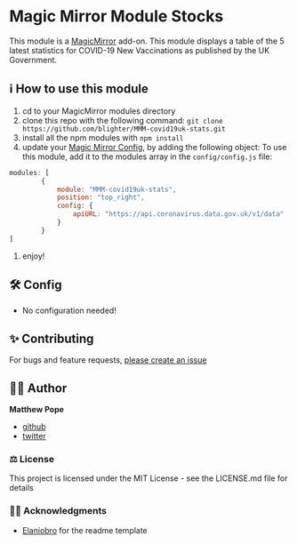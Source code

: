 # Magic Mirror Module Stocks
This module is a <a href="https://github.com/MichMich/MagicMirror">MagicMirror</a> add-on.
This module displays a table of the 5 latest statistics for COVID-19 New Vaccinations as published by the UK Government.

## ℹ️ How to use this module
1. cd to your MagicMirror modules directory
1. clone this repo with the following command: `git clone https://github.com/blighter/MMM-covid19uk-stats.git`
1. install all the npm modules with `npm install`
1. update your [Magic Mirror Config](https://github.com/MichMich/MagicMirror/blob/master/config/config.js.sample), by adding the following object:
To use this module, add it to the modules array in the `config/config.js` file:

````javascript
modules: [
		{
			module: "MMM-covid19uk-stats",
			position: "top_right",
			config: {
				apiURL: "https://api.coronavirus.data.gov.uk/v1/data"
			}
		}
]
````
1. enjoy!

## 🛠️ Config
* No configuration needed!

## ✨ Contributing
For bugs and feature requests, [please create an issue](https://github.com/elaniobro/mmm-stocks/issues)

## 👨🏻 Author
**Matthew Pope**
* [github](https://github.com/blighter)
* [twitter](https://www.twitter.com/blighternet)

### ⚖️ License
This project is licensed under the MIT License - see the LICENSE.md file for details

### 🙏🏽 Acknowledgments
* [Elaniobro](https://github.com/Elaniobro) for the readme template
